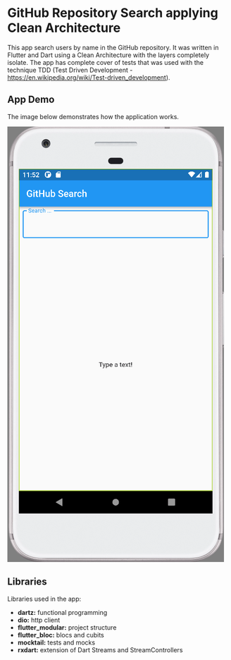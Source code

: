# GitHub Repository Search applying Clean Architecture

This app search users by name in the GitHub repository.
It was written in Flutter and Dart using a Clean Architecture with the layers completely isolate.
The app has complete cover of tests that was used with the technique TDD (Test Driven Development - https://en.wikipedia.org/wiki/Test-driven_development).

## App Demo

The image below demonstrates how the application works.

![Go Repo Search](assets/GoRepoSearch.gif)

## Libraries

Libraries used in the app:

- **dartz:** functional programming
- **dio:** http client
- **flutter_modular:** project structure
- **flutter_bloc:** blocs and cubits
- **mocktail:** tests and mocks
- **rxdart:** extension of Dart Streams and StreamControllers

